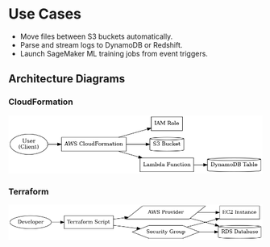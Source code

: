 # Use Cases

- Move files between S3 buckets automatically.
- Parse and stream logs to DynamoDB or Redshift.
- Launch SageMaker ML training jobs from event triggers.

## Architecture Diagrams

### CloudFormation
![CloudFormation Architecture](images/cloudformation-diagram.png)

### Terraform
![Terraform Infrastructure](images/terraform-diagram.png)
